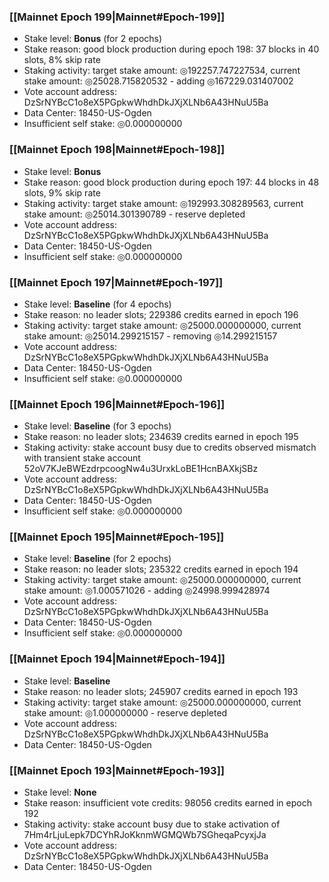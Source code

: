 ### [[Mainnet Epoch 199|Mainnet#Epoch-199]]
* Stake level: **Bonus** (for 2 epochs)
* Stake reason: good block production during epoch 198: 37 blocks in 40 slots, 8% skip rate
* Staking activity: target stake amount: ◎192257.747227534, current stake amount: ◎25028.715820532 - adding ◎167229.031407002
* Vote account address: DzSrNYBcC1o8eX5PGpkwWhdhDkJXjXLNb6A43HNuU5Ba
* Data Center: 18450-US-Ogden
* Insufficient self stake: ◎0.000000000
### [[Mainnet Epoch 198|Mainnet#Epoch-198]]
* Stake level: **Bonus**
* Stake reason: good block production during epoch 197: 44 blocks in 48 slots, 9% skip rate
* Staking activity: target stake amount: ◎192993.308289563, current stake amount: ◎25014.301390789 - reserve depleted
* Vote account address: DzSrNYBcC1o8eX5PGpkwWhdhDkJXjXLNb6A43HNuU5Ba
* Data Center: 18450-US-Ogden
* Insufficient self stake: ◎0.000000000
### [[Mainnet Epoch 197|Mainnet#Epoch-197]]
* Stake level: **Baseline** (for 4 epochs)
* Stake reason: no leader slots; 229386 credits earned in epoch 196
* Staking activity: target stake amount: ◎25000.000000000, current stake amount: ◎25014.299215157 - removing ◎14.299215157
* Vote account address: DzSrNYBcC1o8eX5PGpkwWhdhDkJXjXLNb6A43HNuU5Ba
* Data Center: 18450-US-Ogden
* Insufficient self stake: ◎0.000000000
### [[Mainnet Epoch 196|Mainnet#Epoch-196]]
* Stake level: **Baseline** (for 3 epochs)
* Stake reason: no leader slots; 234639 credits earned in epoch 195
* Staking activity: stake account busy due to credits observed mismatch with transient stake account 52oV7KJeBWEzdrpcoogNw4u3UrxkLoBE1HcnBAXkjSBz
* Vote account address: DzSrNYBcC1o8eX5PGpkwWhdhDkJXjXLNb6A43HNuU5Ba
* Data Center: 18450-US-Ogden
* Insufficient self stake: ◎0.000000000
### [[Mainnet Epoch 195|Mainnet#Epoch-195]]
* Stake level: **Baseline** (for 2 epochs)
* Stake reason: no leader slots; 235322 credits earned in epoch 194
* Staking activity: target stake amount: ◎25000.000000000, current stake amount: ◎1.000571026 - adding ◎24998.999428974
* Vote account address: DzSrNYBcC1o8eX5PGpkwWhdhDkJXjXLNb6A43HNuU5Ba
* Data Center: 18450-US-Ogden
* Insufficient self stake: ◎0.000000000
### [[Mainnet Epoch 194|Mainnet#Epoch-194]]
* Stake level: **Baseline**
* Stake reason: no leader slots; 245907 credits earned in epoch 193
* Staking activity: target stake amount: ◎25000.000000000, current stake amount: ◎1.000000000 - reserve depleted
* Vote account address: DzSrNYBcC1o8eX5PGpkwWhdhDkJXjXLNb6A43HNuU5Ba
* Data Center: 18450-US-Ogden
### [[Mainnet Epoch 193|Mainnet#Epoch-193]]
* Stake level: **None**
* Stake reason: insufficient vote credits: 98056 credits earned in epoch 192
* Staking activity: stake account busy due to stake activation of 7Hm4rLjuLepk7DCYhRJoKknmWGMQWb7SGheqaPcyxjJa
* Vote account address: DzSrNYBcC1o8eX5PGpkwWhdhDkJXjXLNb6A43HNuU5Ba
* Data Center: 18450-US-Ogden